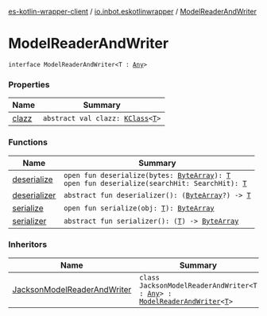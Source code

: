 [es-kotlin-wrapper-client](../../index.md) / [io.inbot.eskotlinwrapper](../index.md) / [ModelReaderAndWriter](./index.md)

# ModelReaderAndWriter

`interface ModelReaderAndWriter<T : `[`Any`](https://kotlinlang.org/api/latest/jvm/stdlib/kotlin/-any/index.html)`>`

### Properties

| Name | Summary |
|---|---|
| [clazz](clazz.md) | `abstract val clazz: `[`KClass`](https://kotlinlang.org/api/latest/jvm/stdlib/kotlin.reflect/-k-class/index.html)`<`[`T`](index.md#T)`>` |

### Functions

| Name | Summary |
|---|---|
| [deserialize](deserialize.md) | `open fun deserialize(bytes: `[`ByteArray`](https://kotlinlang.org/api/latest/jvm/stdlib/kotlin/-byte-array/index.html)`): `[`T`](index.md#T)<br>`open fun deserialize(searchHit: SearchHit): `[`T`](index.md#T) |
| [deserializer](deserializer.md) | `abstract fun deserializer(): (`[`ByteArray`](https://kotlinlang.org/api/latest/jvm/stdlib/kotlin/-byte-array/index.html)`?) -> `[`T`](index.md#T) |
| [serialize](serialize.md) | `open fun serialize(obj: `[`T`](index.md#T)`): `[`ByteArray`](https://kotlinlang.org/api/latest/jvm/stdlib/kotlin/-byte-array/index.html) |
| [serializer](serializer.md) | `abstract fun serializer(): (`[`T`](index.md#T)`) -> `[`ByteArray`](https://kotlinlang.org/api/latest/jvm/stdlib/kotlin/-byte-array/index.html) |

### Inheritors

| Name | Summary |
|---|---|
| [JacksonModelReaderAndWriter](../-jackson-model-reader-and-writer/index.md) | `class JacksonModelReaderAndWriter<T : `[`Any`](https://kotlinlang.org/api/latest/jvm/stdlib/kotlin/-any/index.html)`> : `[`ModelReaderAndWriter`](./index.md)`<`[`T`](../-jackson-model-reader-and-writer/index.md#T)`>` |
